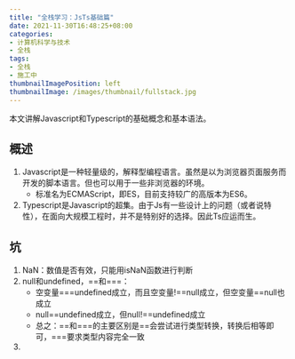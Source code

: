 ```yaml
---
title: "全栈学习：JsTs基础篇"
date: 2021-11-30T16:48:25+08:00
categories:
- 计算机科学与技术
- 全栈
tags:
- 全栈
- 施工中
thumbnailImagePosition: left
thumbnailImage: /images/thumbnail/fullstack.jpg
---
```

本文讲解Javascript和Typescript的基础概念和基本语法。
<!--more-->
## 概述
1. Javascript是一种轻量级的，解释型编程语言。虽然是以为浏览器页面服务而开发的脚本语言。但也可以用于一些非浏览器的环境。
    - 标准名为ECMAScript，即ES，目前支持较广的高版本为ES6。
1. Typescript是Javascript的超集。由于Js有一些设计上的问题（或者说特性），在面向大规模工程时，并不是特别好的选择。因此Ts应运而生。

## 坑
1. NaN：数值是否有效，只能用isNaN函数进行判断
1. null和undefined，==和===：
    - 空变量===undefined成立，而且空变量!==null成立，但空变量==null也成立
    - null==undefined成立，但null!==undefined成立
    - 总之：==和===的主要区别是==会尝试进行类型转换，转换后相等即可，===要求类型内容完全一致
1. 